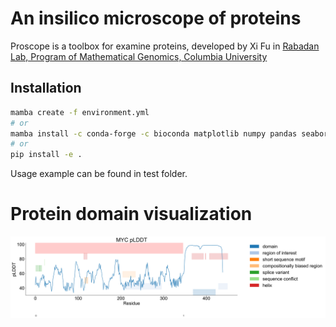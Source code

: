 # An insilico microscope of proteins
Proscope is a toolbox for examine proteins, developed by Xi Fu in [Rabadan Lab, Program of Mathematical Genomics, Columbia University](https://www.rabadanlab.org)

## Installation
```bash
mamba create -f environment.yml
# or 
mamba install -c conda-forge -c bioconda matplotlib numpy pandas seaborn biopython tqdm xmlschema scipy nglview py3Dmol
# or
pip install -e .
```
Usage example can be found in test folder.

# Protein domain visualization
![myc protein](data/myc_protein_plot.png)
